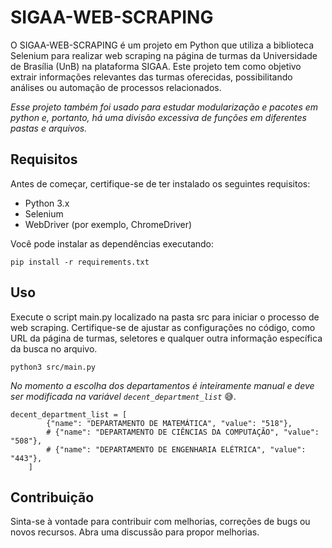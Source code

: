 # SIGAA-WEB-SCRAPING
O SIGAA-WEB-SCRAPING é um projeto em Python que utiliza a biblioteca Selenium para realizar web scraping na página de turmas da Universidade de Brasília (UnB) na plataforma SIGAA. Este projeto tem como objetivo extrair informações relevantes das turmas oferecidas, possibilitando análises ou automação de processos relacionados.

*Esse projeto também foi usado para estudar modularização e pacotes em python e, portanto, há uma divisão excessiva de funções em
diferentes pastas e arquivos.*

## Requisitos
Antes de começar, certifique-se de ter instalado os seguintes requisitos:

- Python 3.x
- Selenium
- WebDriver (por exemplo, ChromeDriver)

Você pode instalar as dependências executando:

`pip install -r requirements.txt`

## Uso

Execute o script main.py localizado na pasta src para iniciar o processo de web scraping. Certifique-se de ajustar as configurações no código, como URL da página de turmas, seletores e qualquer outra informação específica da busca no arquivo.

`python3 src/main.py`

*No momento a escolha dos departamentos é inteiramente manual e deve ser modificada na variável `decent_department_list`* :sweat_smile:.

```
decent_department_list = [
        {"name": "DEPARTAMENTO DE MATEMÁTICA", "value": "518"},
        # {"name": "DEPARTAMENTO DE CIÊNCIAS DA COMPUTAÇÃO", "value": "508"},
        # {"name": "DEPARTAMENTO DE ENGENHARIA ELÉTRICA", "value": "443"},
    ]
```

## Contribuição
Sinta-se à vontade para contribuir com melhorias, correções de bugs ou novos recursos. Abra uma discussão para propor melhorias.
